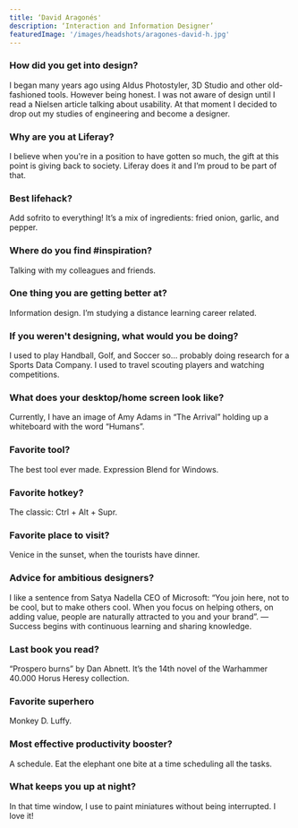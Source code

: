 ```yaml
---
title: ‘David Aragonés'
description: ‘Interaction and Information Designer’
featuredImage: '/images/headshots/aragones-david-h.jpg'
---
```



### How did you get into design?
I began many years ago using Aldus Photostyler, 3D Studio and other old-fashioned tools. However being honest. I was not aware of design until I read a Nielsen article talking about usability. At that moment I decided to drop out my studies of engineering and become a designer.

### Why are you at Liferay?
I believe when you're in a position to have gotten so much, the gift at this point is giving back to society. Liferay does it and I’m proud to be part of that. 

### Best lifehack?
Add sofrito to everything! It’s a mix of ingredients: fried onion, garlic, and pepper.

### Where do you find #inspiration?
Talking with my colleagues and friends. 

### One thing you are getting better at?
Information design. I’m studying a distance learning career related. 

### If you weren't designing, what would you be doing?
I used to play Handball, Golf, and Soccer so… probably doing research for a Sports Data Company. I used to travel scouting players and watching competitions.  

### What does your desktop/home screen look like?
Currently, I have an image of Amy Adams in “The Arrival” holding up a whiteboard with the word “Humans”.

### Favorite tool?
The best tool ever made. Expression Blend for Windows. 

### Favorite hotkey?
The classic: Ctrl + Alt + Supr.

### Favorite place to visit?
Venice in the sunset, when the tourists have dinner.

### Advice for ambitious designers?
I like a sentence from Satya Nadella CEO of Microsoft: “You join here, not to be cool, but to make others cool. When you focus on helping others, on adding value, people are naturally attracted to you and your brand”. —  Success begins with continuous learning and sharing knowledge.

### Last book you read?
“Prospero burns” by Dan Abnett. It’s the 14th novel of the Warhammer 40.000 Horus Heresy collection.

### Favorite superhero
Monkey D. Luffy. 

### Most effective productivity booster?
A schedule. Eat the elephant one bite at a time scheduling all the tasks.

### What keeps you up at night?
In that time window, I use to paint miniatures without being interrupted. I love it!